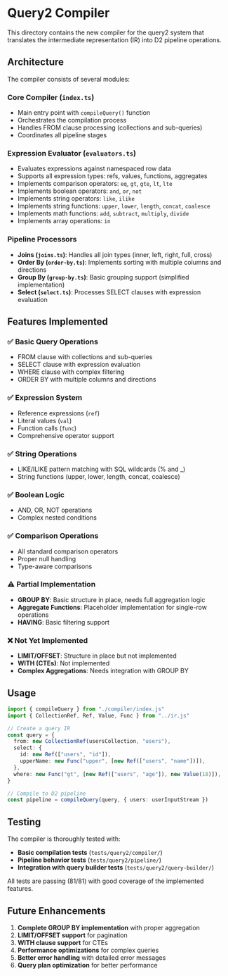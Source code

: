 # Query2 Compiler

This directory contains the new compiler for the query2 system that translates the intermediate representation (IR) into D2 pipeline operations.

## Architecture

The compiler consists of several modules:

### Core Compiler (`index.ts`)

- Main entry point with `compileQuery()` function
- Orchestrates the compilation process
- Handles FROM clause processing (collections and sub-queries)
- Coordinates all pipeline stages

### Expression Evaluator (`evaluators.ts`)

- Evaluates expressions against namespaced row data
- Supports all expression types: refs, values, functions, aggregates
- Implements comparison operators: `eq`, `gt`, `gte`, `lt`, `lte`
- Implements boolean operators: `and`, `or`, `not`
- Implements string operators: `like`, `ilike`
- Implements string functions: `upper`, `lower`, `length`, `concat`, `coalesce`
- Implements math functions: `add`, `subtract`, `multiply`, `divide`
- Implements array operations: `in`

### Pipeline Processors

- **Joins (`joins.ts`)**: Handles all join types (inner, left, right, full, cross)
- **Order By (`order-by.ts`)**: Implements sorting with multiple columns and directions
- **Group By (`group-by.ts`)**: Basic grouping support (simplified implementation)
- **Select (`select.ts`)**: Processes SELECT clauses with expression evaluation

## Features Implemented

### ✅ Basic Query Operations

- FROM clause with collections and sub-queries
- SELECT clause with expression evaluation
- WHERE clause with complex filtering
- ORDER BY with multiple columns and directions

### ✅ Expression System

- Reference expressions (`ref`)
- Literal values (`val`)
- Function calls (`func`)
- Comprehensive operator support

### ✅ String Operations

- LIKE/ILIKE pattern matching with SQL wildcards (% and \_)
- String functions (upper, lower, length, concat, coalesce)

### ✅ Boolean Logic

- AND, OR, NOT operations
- Complex nested conditions

### ✅ Comparison Operations

- All standard comparison operators
- Proper null handling
- Type-aware comparisons

### ⚠️ Partial Implementation

- **GROUP BY**: Basic structure in place, needs full aggregation logic
- **Aggregate Functions**: Placeholder implementation for single-row operations
- **HAVING**: Basic filtering support

### ❌ Not Yet Implemented

- **LIMIT/OFFSET**: Structure in place but not implemented
- **WITH (CTEs)**: Not implemented
- **Complex Aggregations**: Needs integration with GROUP BY

## Usage

```typescript
import { compileQuery } from "./compiler/index.js"
import { CollectionRef, Ref, Value, Func } from "../ir.js"

// Create a query IR
const query = {
  from: new CollectionRef(usersCollection, "users"),
  select: {
    id: new Ref(["users", "id"]),
    upperName: new Func("upper", [new Ref(["users", "name"])]),
  },
  where: new Func("gt", [new Ref(["users", "age"]), new Value(18)]),
}

// Compile to D2 pipeline
const pipeline = compileQuery(query, { users: userInputStream })
```

## Testing

The compiler is thoroughly tested with:

- **Basic compilation tests** (`tests/query2/compiler/`)
- **Pipeline behavior tests** (`tests/query2/pipeline/`)
- **Integration with query builder tests** (`tests/query2/query-builder/`)

All tests are passing (81/81) with good coverage of the implemented features.

## Future Enhancements

1. **Complete GROUP BY implementation** with proper aggregation
2. **LIMIT/OFFSET support** for pagination
3. **WITH clause support** for CTEs
4. **Performance optimizations** for complex queries
5. **Better error handling** with detailed error messages
6. **Query plan optimization** for better performance
